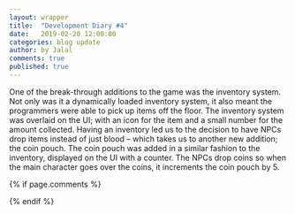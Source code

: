 ```yaml
---
layout: wrapper
title:  "Development Diary #4"
date:   2019-02-20 12:00:00
categories: blog update
author: by Jalal
comments: true
published: true
---
```


One of the break-through additions to the game was the inventory system. Not only was it a dynamically loaded inventory system, it also meant the programmers were able to pick up items off the floor. The inventory system was overlaid on the UI; with an icon for the item and a small number for the amount collected. Having an inventory led us to the decision to have NPCs drop items instead of just blood – which takes us to another new addition; the coin pouch. The coin pouch was added in a similar fashion to the inventory, displayed on the UI with a counter. The NPCs drop coins so when the main character goes over the coins, it increments the coin pouch by 5. 




{% if page.comments %} 
<div id="disqus_thread"></div>
<script>
(function() { // DON'T EDIT BELOW THIS LINE
var d = document, s = d.createElement('script');
s.src = 'https://lothori16.disqus.com/embed.js';
s.setAttribute('data-timestamp', +new Date());
(d.head || d.body).appendChild(s);
})();
</script>
{% endif %}
